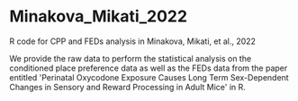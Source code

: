 # Minakova_Mikati_2022
R code for CPP and FEDs analysis in Minakova, Mikati, et al., 2022

We provide the raw data to perform the statistical analysis on the conditioned place preference data as well as the FEDs data from the paper entitled 'Perinatal Oxycodone Exposure Causes Long Term Sex-Dependent Changes in Sensory and Reward Processing in Adult Mice' in R. 


